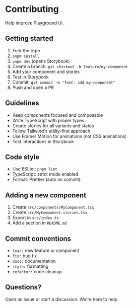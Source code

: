 # Contributing

Help improve Playground UI.

## Getting started

1. Fork the repo
2. `pnpm install`
3. `pnpm dev` (opens Storybook)
4. Create a branch: `git checkout -b feature/my-component`
5. Add your component and stories
6. Test in Storybook
7. Commit: `git commit -m "feat: add my-component"`
8. Push and open a PR

## Guidelines

- Keep components focused and composable
- Write TypeScript with proper types
- Create stories for all variants and states
- Follow Tailwind's utility-first approach
- Use Framer Motion for animations (not CSS animations)
- Test interactions in Storybook

## Code style

- Use ESLint: `pnpm lint`
- TypeScript: strict mode enabled
- Format: Prettier (auto on commit)

## Adding a new component

1. Create `src/components/MyComponent.tsx`
2. Create `src/MyComponent.stories.tsx`
3. Export in `src/index.ts`
4. Add a section in `README.md`

## Commit conventions

- `feat:` new feature or component
- `fix:` bug fix
- `docs:` documentation
- `style:` formatting
- `refactor:` code cleanup

## Questions?

Open an issue or start a discussion. We're here to help.
